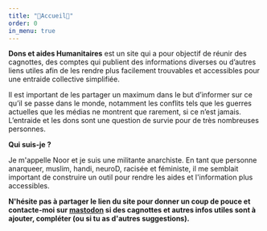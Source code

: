 ```yaml
---
title: "🌷Accueil🌷"
order: 0
in_menu: true
---
```

**Dons et aides Humanitaires** est un site qui a pour objectif de réunir des cagnottes, des comptes qui publient des informations diverses ou d’autres liens utiles afin de les rendre plus facilement trouvables et accessibles pour une entraide collective simplifiée.

Il est important de les partager un maximum dans le but d’informer sur ce qu’il se passe dans le monde, notamment les conflits tels que les guerres actuelles que les médias ne montrent que rarement, si ce n’est jamais. L’entraide et les dons sont une question de survie pour de très nombreuses personnes.

**Qui suis-je ?**

Je m'appelle Noor et je suis une militante anarchiste. En tant que personne anarqueer, muslim, handi, neuroD, racisée et féministe, il me semblait important de construire un outil pour rendre les aides et l'information plus accessibles. 

**N'hésite pas à partager le lien du site pour donner un coup de pouce et contacte-moi sur [mastodon](https://piaille.fr/@starrybubble) si des cagnottes et autres infos utiles sont à ajouter, compléter (ou si tu as d'autres suggestions).** 